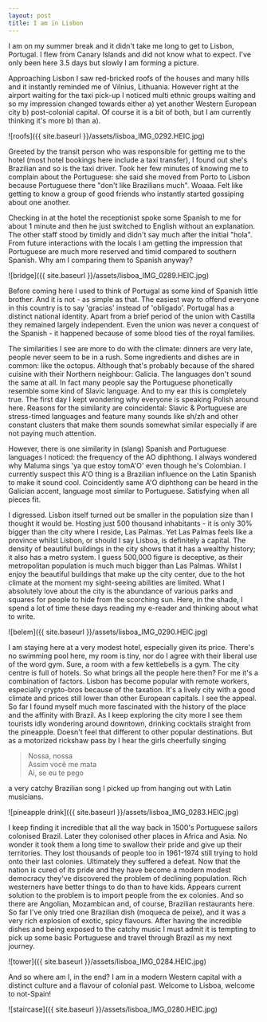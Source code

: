 ```yaml
---
layout: post
title: I am in Lisbon
---
```


I am on my summer break and it didn't take me long to get to Lisbon, Portugal.
I flew from Canary Islands and did not know what to expect. I've only been here
3.5 days but slowly I am forming a picture.

Approaching Lisbon I saw red-bricked roofs of the houses and many hills and it
instantly reminded me of Vilnius, Lithuania. However right at the airport
waiting for the taxi pick-up I noticed multi ethnic groups waiting and so my
impression changed towards either a) yet another Western European city b)
post-colonial capital. Of course it is a bit of both, but I am currently
thinking it's more b) than a).

![roofs]({{ site.baseurl }}/assets/lisboa_IMG_0292.HEIC.jpg)

Greeted by the transit person who was responsible for getting me to the hotel
(most hotel bookings here include a taxi transfer), I found out she's Brazilian
and so is the taxi driver. Took her few minutes of knowing me to complain about
the Portuguese: she said she moved from Porto to Lisbon because Portuguese
there "don't like Brazilians much". Woaaa. Felt like getting to know a group of
good friends who instantly started gossiping about one another.

Checking in at the hotel the receptionist spoke some Spanish to me for about 1
minute and then he just switched to English without an explanation. The other
staff stood by timidly and didn't say much after the initial "hola". From
future interactions with the locals I am getting the impression that Portuguese
are much more reserved and timid compared to southern Spanish. Why am I comparing
them to Spanish anyway?

![bridge]({{ site.baseurl }}/assets/lisboa_IMG_0289.HEIC.jpg)

Before coming here I used to think of Portugal as some kind of Spanish little
brother. And it is not - as simple as that. The easiest way to offend everyone
in this country is to say 'gracias' instead of 'obligado'. Portugal has a
distinct national identity. Apart from a brief period of the union with
Castilla they remained largely independent. Even the union was never a conquest
of the Spanish - it happened because of some blood ties of the royal families.

The similarities I see are more to do with the climate: dinners are very
late, people never seem to be in a rush. Some ingredients and dishes are in
common: like the octopus. Although that's probably because of the shared
cuisine with their Northern neighbour: Galicia. The languages don't sound the
same at all. In fact many people say the Portuguese phonetically resemble some
kind of Slavic language. And to my ear this is completely true. The first day I
kept wondering why everyone is speaking Polish around here. Reasons for the
similarity are coincidental: Slavic & Portuguese are stress-timed languages and
feature many sounds like sh/zh and other constant clusters that make them
sounds somewhat similar especially if are not paying much attention.

However, there is one similarity in (slang) Spanish and Portuguese languages I
noticed: the frequency of the AO diphthong. I always wondered why Maluma
sings 'ya que estoy tomA'O' even though he's Colombian. I currently suspect
this A'O thing is a Brazilian influence on the Latin Spanish to make it sound
cool. Coincidently same A'O diphthong can be heard in the Galician accent,
language most similar to Portuguese. Satisfying when all pieces fit.

I digressed. Lisbon itself turned out be smaller in the population size than I
thought it would be. Hosting just 500 thousand inhabitants - it is only 30%
bigger than the city where I reside, Las Palmas. Yet Las Palmas feels like a
province whilst Lisbon, or should I say Lisboa, is definitely a capital. The
density of beautiful buildings in the city shows that it has a wealthy history;
it also has a metro system. I guess 500,000 figure is deceptive, as their
metropolitan population is much much bigger than Las Palmas. Whilst I enjoy the
beautiful buildings that make up the city center, due to the hot climate at the
moment my sight-seeing abilities are limited. What I absolutely love about the
city is the abundance of various parks and squares for people to hide from the
scorching sun. Here, in the shade, I spend a lot of time these days reading my
e-reader and thinking about what to write.

![belem]({{ site.baseurl }}/assets/lisboa_IMG_0290.HEIC.jpg)

I am staying here at a very modest hotel, especially given its price. There's
no swimming pool here, my room is tiny, nor do I agree with their liberal use
of the word gym. Sure, a room with a few kettlebells is a gym. The city centre
is full of hotels. So what brings all the people here then? For me it's a
combination of factors. Lisbon has become popular with remote workers,
especially crypto-bros because of the taxation. It's a lively city with a good
climate and prices still lower than other European capitals. I see the appeal.
So far I found myself much more fascinated with the history of the place and
the affinity with Brazil. As I keep exploring the city more I see them tourists
idly wondering around downtown, drinking cocktails straight from the pineapple.
Doesn't feel that different to other popular destinations. But as a motorized
rickshaw pass by I hear the girls cheerfully singing
> Nossa, nossa<br>
> Assim você me mata<br>
> Ai, se eu te pego

a very catchy Brazilian song I picked up from hanging out with Latin musicians.

![pineapple drink]({{ site.baseurl }}/assets/lisboa_IMG_0283.HEIC.jpg)

I keep finding it incredible that all the way back in 1500's Portuguese sailors
colonised Brazil. Later they colonised other places in Africa and Asia. No
wonder it took them a long time to swallow their pride and give up their
territories. They lost thousands of people too in 1961-1974 still trying to hold
onto their last colonies. Ultimately they suffered a defeat. Now that the
nation is cured of its pride and they have become a modern modest democracy
they've discovered the problem of declining population. Rich westerners have
better things to do than to have kids. Appears current solution to the problem
is to import people from the ex colonies. And so there are Angolian, Mozambican
and, of course, Brazilian restaurants here. So far I've only tried one
Brazilian dish (moqueca de peixe), and it was a very rich explosion of exotic,
spicy flavours. After having the incredible dishes and being exposed to the
catchy music I must admit it is tempting to pick up some basic Portuguese
and travel through Brazil as my next journey.

![tower]({{ site.baseurl }}/assets/lisboa_IMG_0284.HEIC.jpg)

And so where am I, in the end? I am in a modern Western capital with a distinct
culture and a flavour of colonial past. Welcome to Lisboa, welcome to not-Spain!

![staircase]({{ site.baseurl }}/assets/lisboa_IMG_0280.HEIC.jpg)
